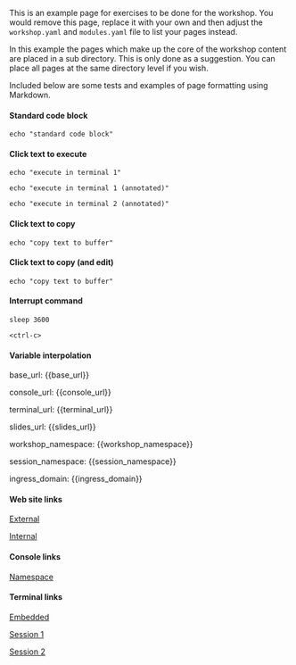 This is an example page for exercises to be done for the workshop. You would remove this page, replace it with your own and then adjust the `workshop.yaml` and `modules.yaml` file to list your pages instead.

In this example the pages which make up the core of the workshop content are placed in a sub directory. This is only done as a suggestion. You can place all pages at the same directory level if you wish.

Included below are some tests and examples of page formatting using Markdown.

#### Standard code block

```
echo "standard code block"
```

#### Click text to execute

```execute
echo "execute in terminal 1"
```

```execute-1
echo "execute in terminal 1 (annotated)"
```

```execute-2
echo "execute in terminal 2 (annotated)"
```

#### Click text to copy

```copy
echo "copy text to buffer"
```

#### Click text to copy (and edit)

```copy-and-edit
echo "copy text to buffer"
```

#### Interrupt command

```execute
sleep 3600
```

```execute
<ctrl-c>
```

#### Variable interpolation

base_url: {{base_url}}

console_url: {{console_url}}

terminal_url: {{terminal_url}}

slides_url: {{slides_url}}

workshop_namespace: {{workshop_namespace}}

session_namespace: {{session_namespace}}

ingress_domain: {{ingress_domain}}

#### Web site links

[External](https://github.com/eduk8s)

[Internal]({{base_url}})

#### Console links

[Namespace]({{console_url}}/#/overview?namespace={{session_namespace}})

#### Terminal links

[Embedded]({{terminal_url}})

[Session 1]({{terminal_url}}/session/1)

[Session 2]({{terminal_url}}/session/2)
